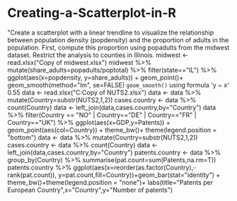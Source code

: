 # Creating-a-Scatterplot-in-R
"Create a scatterplot with a linear trendline to visualize the relationship between population density (popdensity) and the proportion of adults in the population. First, compute this proportion using popadults from the midwest dataset. Restrict the analysis to counties in Illinois.
midwest <- read.xlsx("Copy of midwest.xlsx")
midwest %>% mutate(share_adults=popadults/poptotal) %>%
  filter(state=="IL") %>% ggplot(aes(x=popdensity, y=share_adults)) +
  geom_point()+ geom_smooth(method="lm", se=FALSE)
`geom_smooth()` using formula 'y ~ x'
0.55
data <- read.xlsx("C:Copy of NUTS2.xlsx")
data <- data %>% mutate(Country=substr(NUTS2,1,2))
cases.country <- data %>% count(Country)
data <- left_join(data,cases.country,by="Country")
data %>% filter(Country == "NO" | Country=="DE" | Country=="FR" | Country=="UK") %>%
  ggplot(aes(x=GDP,y=Patents)) + geom_point(aes(col=Country)) + theme_bw()+
  theme(legend.position = "bottom")
data <- data %>% mutate(Country=substr(NUTS2,1,2))
cases.country <- data %>% count(Country)
data <- left_join(data,cases.country,by="Country")
patents.country <- data %>% group_by(Country) %>% summarise(pat.count=sum(Patents,na.rm=T))
patents.country %>% ggplot(aes(x=reorder(as.factor(Country),-rank(pat.count)),
                               y=pat.count,fill=Country))+geom_bar(stat="identity") +
  theme_bw()+theme(legend.position = "none")+
  labs(title="Patents per European Country",x="Country",y="Number of patents")
